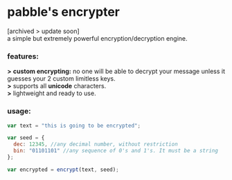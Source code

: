 # pabble's encrypter
[archived > update soon]<br>
a simple but extremely powerful encryption/decryption engine.

### features:
<b>&gt;</b> <b>custom encrypting:</b> no one will be able to decrypt your message unless it guesses your 2 custom limitless keys.<br>
<b>&gt;</b> supports all <b>unicode</b> characters.<br>
<b>&gt;</b> lightweight and ready to use.


### usage:
```javascript
var text = "this is going to be encrypted";

var seed = {
  dec: 12345, //any decimal number, without restriction
  bin: "01101101" //any sequence of 0's and 1's. It must be a string
};

var encrypted = encrypt(text, seed);

```
